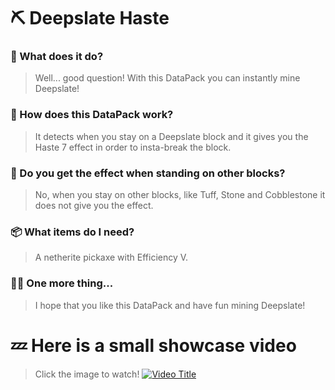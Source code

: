 # ⛏️ Deepslate Haste

### 🎈 What does it do?
> Well... good question! With this DataPack you can instantly mine Deepslate!
 
### 🤔 How does this DataPack work?
> It detects when you stay on a Deepslate block and it gives you the Haste 7 effect in order to insta-break the block. 

### 🎨 Do you get the effect when standing on other blocks?
> No, when you stay on other blocks, like Tuff, Stone and Cobblestone it does not give you the effect.

### 📦 What items do I need?
> A netherite pickaxe with Efficiency V.

### 😵‍💫 One more thing... 
> I hope that you like this DataPack and have fun mining Deepslate!


# 💤 Here is a small showcase video
> Click the image to watch!
[![Video Title](https://i.imgur.com/G4rJIpM.jpeg)](https://youtu.be/XpLlHWO2oBk)

